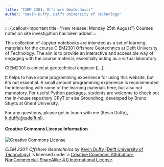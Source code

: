 ```yaml
---
title: "CIEM 2301: Offshore Geotechnics"
author: "Kevin Duffy, Delft University of Technology"
---
```


::: {.callout-important title="New release: Monday 25th August"}
Courses notes on site investigation has been added
:::

This collection of Jupyter notebooks are intended as a set of learning materials for the course CIEM2301 Offshore Geotechnics at Delft University of Technology. The aim is to provide an interactive and accessible way of engaging with the course material, essentially acting as a virtual laboratory. 

CIEM2301 is aimed at geotechnical engineer **[...]**

It helps to have some programming experience for using this website, but it's not essential.
A small amount programming experience is recommended for interacting with some of the learning materials here, but also not mandatory. For useful Python packages, students are welcome to check out the in-house repository CPyT or else Groundhog, developed by Bruno Stuyts at Ghent University. 

For any questions, please get in touch with me (Kevin Duffy), k.duffy@tudelft.nl). 


#### Creative Commons License Information
![Creative Commons License](https://i.creativecommons.org/l/by-nc-sa/4.0/88x31.png) <nbsp>

*CIEM 2301: Offshore Geotechnics* by [Kevin Duffy (Delft University of Technology)](https://www.tudelft.nl/staff/k.duffy/) is licensed under a [Creative Commons Attribution-NonCommercial-ShareAlike 4.0 International License](http://creativecommons.org/licenses/by-nc-sa/4.0/).